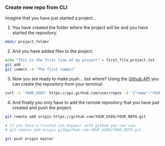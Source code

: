 ### Create new repo from CLI
Imagine that you have just started a project...

1. You have created the folder where the project will be and you have started the repository.

```bash
mkdir project_folder
```

2. And you have added files to the project.
```bash
echo "This is the first line of my project" > first_file_project.txt
git add .
git commit -m "The first commit"
```

3. Now you are ready to make push... but where? Using the [Github API](https://developer.github.com/v3/repos/#create "Github's Developer site") you can create the repository from your terminal:

```bash
curl -u 'YOUR_USER' https://api.github.com/user/repos -d '{"name":"YOUR_REPO"}'
```

4. And finally you only have to add the remote repository that you have just created and push the project.

```bash
git remote add origin https://github.com/YOUR_USER/YOUR_REPO.git

# if you have a trusted ssh keypair with github you can use:
# git remote add origin git@github.com:YOUR_USER/YOUR_REPO.git

git push origin master
```
